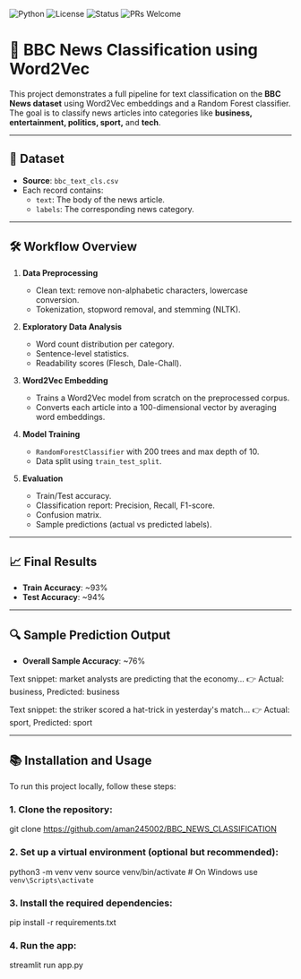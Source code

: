 ![Python](https://img.shields.io/badge/Python-3.8%2B-blue.svg)
![License](https://img.shields.io/badge/License-MIT-green.svg)
![Status](https://img.shields.io/badge/Project%20Status-Completed-brightgreen)
![PRs Welcome](https://img.shields.io/badge/PRs-welcome-brightgreen.svg)

# 📰 BBC News Classification using Word2Vec

This project demonstrates a full pipeline for text classification on the **BBC News dataset** using Word2Vec embeddings and a Random Forest classifier.  
The goal is to classify news articles into categories like **business, entertainment, politics, sport,** and **tech**.

---

## 📁 Dataset

- **Source**: `bbc_text_cls.csv`  
- Each record contains:
  - `text`: The body of the news article.
  - `labels`: The corresponding news category.

---

## 🛠️ Workflow Overview

1. **Data Preprocessing**
   - Clean text: remove non-alphabetic characters, lowercase conversion.
   - Tokenization, stopword removal, and stemming (NLTK).

2. **Exploratory Data Analysis**
   - Word count distribution per category.
   - Sentence-level statistics.
   - Readability scores (Flesch, Dale-Chall).

3. **Word2Vec Embedding**
   - Trains a Word2Vec model from scratch on the preprocessed corpus.
   - Converts each article into a 100-dimensional vector by averaging word embeddings.

4. **Model Training**
   - `RandomForestClassifier` with 200 trees and max depth of 10.
   - Data split using `train_test_split`.

5. **Evaluation**
   - Train/Test accuracy.
   - Classification report: Precision, Recall, F1-score.
   - Confusion matrix.
   - Sample predictions (actual vs predicted labels).

---

## 📈 Final Results

- **Train Accuracy**: ~93%  
- **Test Accuracy**: ~94%

---

## 🔍 Sample Prediction Output

- **Overall Sample Accuracy**: ~76%


Text snippet: market analysts are predicting that the economy...
👉 Actual: business, Predicted: business

Text snippet: the striker scored a hat-trick in yesterday's match...
👉 Actual: sport, Predicted: sport

---

## 📚 Installation and Usage

To run this project locally, follow these steps:

### 1. Clone the repository:


git clone https://github.com/aman245002/BBC_NEWS_CLASSIFICATION


### 2. Set up a virtual environment (optional but recommended):

python3 -m venv venv
source venv/bin/activate   # On Windows use `venv\Scripts\activate`

### 3. Install the required dependencies:

pip install -r requirements.txt

### 4. Run the app:

streamlit run app.py
